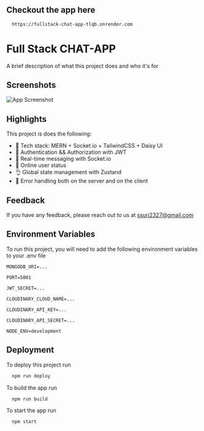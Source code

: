 
## Checkout the app here 

```bash
  https://fullstack-chat-app-tlqb.onrender.com
```

# Full Stack CHAT-APP

A brief description of what this project does and who it's for


## Screenshots

![App Screenshot](https://via.placeholder.com/468x300?text=App+Screenshot+Here)


## Highlights

This project is does the following:

- 🌟 Tech stack: MERN + Socket.io + TailwindCSS + Daisy UI
- 🎃 Authentication && Authorization with JWT
- 👾 Real-time messaging with Socket.io
- 🚀 Online user status
- 👌 Global state management with Zustand
- 🐞 Error handling both on the server and on the client




## Feedback

If you have any feedback, please reach out to us at ssuri2327@gmail.com


## Environment Variables

To run this project, you will need to add the following environment variables to your .env file

`MONGODB_URI=...`

`PORT=5001`

`JWT_SECRET=...`

`CLOUDINARY_CLOUD_NAME=...`

`CLOUDINARY_API_KEY=...`

`CLOUDINARY_API_SECRET=...`

`NODE_ENV=development`


## Deployment

To deploy this project run

```bash
  npm run deploy
```
To build the app run

```bash
  npm run build
```
To start the app run

```bash
  npm start
```


